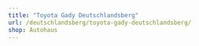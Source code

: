 ```yaml
---
title: "Toyota Gady Deutschlandsberg"
url: /deutschlandsberg/toyota-gady-deutschlandsberg/
shop: Autohaus
---
```

